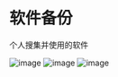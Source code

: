 # 软件备份
个人搜集并使用的软件

![image](https://github.com/user-attachments/assets/bdf8af85-a633-4f88-a362-2d3844d0bc53)
![image](https://github.com/user-attachments/assets/96551ddc-de0c-4528-addf-66eab3d1f4bb)
![image](https://github.com/user-attachments/assets/72ccbaf7-f0a7-4ee2-a596-c6a5311c5364)
